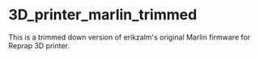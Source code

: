 # 3D_printer_marlin_trimmed
This is a trimmed down version of erikzalm's original Marlin firmware for Reprap 3D printer.

